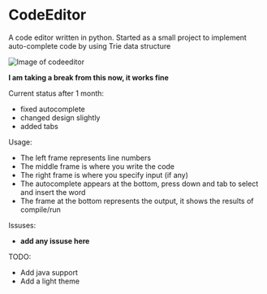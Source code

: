 # CodeEditor
A code editor written in python. Started as a small project to implement auto-complete code by using Trie data structure

![Image of codeeditor](http://i.imgur.com/VyA9y9a.png)

**I am taking a break from this now, it works fine**

Current status after 1 month:
- fixed autocomplete
- changed design slightly
- added tabs


Usage:
- The left frame represents line numbers
- The middle frame is where you write the code
- The right frame is where you specify input (if any)
- The autocomplete appears at the bottom, press down and tab to select and insert the word
- The frame at the bottom represents the output, it shows the results of compile/run

Issuses:
- __add any issuse here__

TODO:
- Add java support
- Add a light theme
